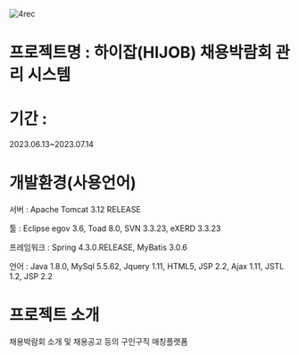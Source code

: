 
![4rec](https://github.com/newdeal4-HIJOB/newdeal4recruit/assets/108056051/91f6cbfe-5a22-4cc4-a0ee-eeb1adc32ae6)

# 프로젝트명 : 하이잡(HIJOB) 채용박람회 관리 시스템

# 기간 : 
2023.06.13~2023.07.14

# 개발환경(사용언어)
서버 : Apache Tomcat 3.12 RELEASE

툴 : Eclipse egov 3.6, Toad 8.0, SVN 3.3.23, eXERD 3.3.23

프레임워크 : Spring 4.3.0.RELEASE, MyBatis 3.0.6

언어 : Java 1.8.0, MySql 5.5.62, Jquery 1.11, HTML5, JSP 2.2, Ajax 1.11, JSTL 1.2, JSP 2.2


# 프로젝트 소개
채용박람회 소개 및 채용공고 등의 구인구직 매칭플랫폼
